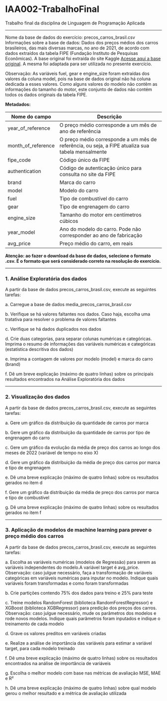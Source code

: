 # IAA002-TrabalhoFinal

Trabalho final da disciplina de Linguagem de Programação Aplicada

---
Nome da base de dados do exercício: precos_carros_brasil.csv
Informações sobre a base de dados:
Dados dos preços médios dos carros brasileiros, das mais diversas marcas, no ano de 2021, de acordo com dados extraídos da tabela FIPE (Fundação Instituto de Pesquisas Econômicas). A base original foi extraída do site Kaggle [Acesse aqui a base original](https://www.kaggle.com/datasets/vagnerbessa/average-car-prices-bazil/data). A mesma foi adaptada para ser utilizada no presente exercício.

Observação: As variáveis fuel, gear e engine_size foram extraídas dos valores da coluna model, pois na base de dados original não há coluna dedicada a esses valores. Como alguns valores do modelo não contêm as informações do tamanho do motor, este conjunto de dados não contém todos os dados originais da tabela FIPE.

**Metadados:**

Nome do campo |Descrição
--------------|----------
year_of_reference |O preço médio corresponde a um mês de ano de referência
month_of_reference |O preço médio corresponde a um mês de referência, ou seja, a FIPE atualiza sua tabela mensalmente
fipe_code |Código único da FIPE
authentication |Código de autenticação único para consulta no site da FIPE
brand |Marca do carro
model |Modelo do carro
fuel |Tipo de combustível do carro
gear |Tipo de engrenagem do carro
engine_size |Tamanho do motor em centímetros cúbicos
year_model |Ano do modelo do carro. Pode não corresponder ao ano de fabricação
avg_price |Preço médio do carro, em reais

**Atenção: ao fazer o download da base de dados, selecione o formato .csv. É o formato que será considerado correto na resolução do exercício.**

---

### 1. Análise Exploratória dos dados

A partir da base de dados precos_carros_brasil.csv, execute as seguintes tarefas:

  a. Carregue a base de dados media_precos_carros_brasil.csv
  
  b. Verifique se há valores faltantes nos dados. Caso haja, escolha uma tratativa para resolver o problema de valores faltantes
  
  c. Verifique se há dados duplicados nos dados
  
  d. Crie duas categorias, para separar colunas numéricas e categóricas. Imprima o resumo de informações das variáveis numéricas e categóricas (estatística descritiva dos dados)
  
  e. Imprima a contagem de valores por modelo (model) e marca do carro (brand)
  
  f. Dê um breve explicação (máximo de quatro linhas) sobre os principais resultados encontrados na Análise Exploratória dos dados

---

  ### 2. Visualização dos dados
  
A partir da base de dados precos_carros_brasil.csv, execute as seguintes tarefas:

a. Gere um gráfico da distribuição da quantidade de carros por marca

b. Gere um gráfico da distribuição da quantidade de carros por tipo de engrenagem do carro

c. Gere um gráfico da evolução da média de preço dos carros ao longo dos meses de 2022 (variável de tempo no eixo X)

d. Gere um gráfico da distribuição da média de preço dos carros por marca e tipo de engrenagem

e. Dê uma breve explicação (máximo de quatro linhas) sobre os resultados gerados no item d

f. Gere um gráfico da distribuição da média de preço dos carros por marca e tipo de combustível

g. Dê uma breve explicação (máximo de quatro linhas) sobre os resultados gerados no item f

---

### 3. Aplicação de modelos de machine learning para prever o preço médio dos carros

A partir da base de dados precos_carros_brasil.csv, execute as seguintes tarefas:

a. Escolha as variáveis numéricas (modelos de Regressão) para serem as variáveis independentes do modelo.A variável target é avg_price. Observação: caso julgue necessário, faça a transformação de variáveis categóricas em variáveis numéricas para inputar no modelo. Indique quais variáveis foram transformadas e como foram transformadas

b. Crie partições contendo 75% dos dados para treino e 25% para teste

c. Treine modelos RandomForest (biblioteca RandomForestRegressor) e XGBoost (biblioteca XGBRegressor) para predição dos preços dos carros. Observação: caso julgue necessário, mude os parâmetros dos modelos e rode novos modelos. Indique quais parâmetros foram inputados e indique o treinamento de cada modelo

d. Grave os valores preditos em variáveis criadas

e. Realize a análise de importância das variáveis para estimar a variável target, para cada modelo treinado

f. Dê uma breve explicação (máximo de quatro linhas) sobre os resultados encontrados na análise de importância de variáveis

g. Escolha o melhor modelo com base nas métricas de avaliação MSE, MAE e R²

h. Dê uma breve explicação (máximo de quatro linhas) sobre qual modelo gerou o melhor resultado e a métrica de avaliação utilizada

  

